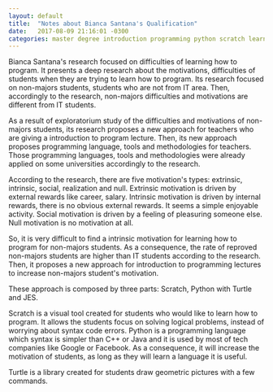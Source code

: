 ```yaml
---
layout: default
title:  "Notes about Bianca Santana's Qualification"
date:   2017-08-09 21:16:01 -0300
categories: master degree introduction programming python scratch learning difficulties
---
```


Bianca Santana's research focused on difficulties of learning how to program. It presents a deep research about the motivations, difficulties of students when they are trying to learn how to program. Its research focused on non-majors students, students who are not from IT area. Then, accordingly to the research, non-majors difficulties and motivations are different from IT students.

As a result of exploratorium study of the difficulties and motivations of non-majors students, its research proposes a new approach for teachers who are giving a introduction to program lecture. Then, its new approach proposes programming language, tools and methodologies for teachers. Those programming languages, tools and methodologies were already applied on some universities accordingly to the research.

According to the research, there are five motivation's types: extrinsic, intrinsic, social, realization and null. Extrinsic motivation is driven by external rewards like career, salary. Intrinsic motivation is driven by internal rewards, there is no obvious external rewards. It seems a simple enjoyable activity. Social motivation is driven by a feeling of pleasuring someone else. Null motivation is no motivation at all.

So, it is very difficult to find a intrinsic motivation for learning how to program for non-majors students. As a consequence, the rate of reproved non-majors students are higher than IT students according to the research. Then, it proposes a new approach for introduction to programming lectures to increase non-majors student's motivation.

These approach is composed by three parts: Scratch, Python with Turtle and JES.

Scratch is a visual tool created for students who would like to learn how to program. It allows the students focus on solving logical problems, instead of worrying about syntax code errors. Python is a programming language which syntax is simpler than C++ or Java and it is used by most of tech companies like Google or Facebook. As a consequence, it will increase the motivation of students, as long as they will learn a language it is useful.

Turtle is a library created for students draw geometric pictures with a few commands. 
